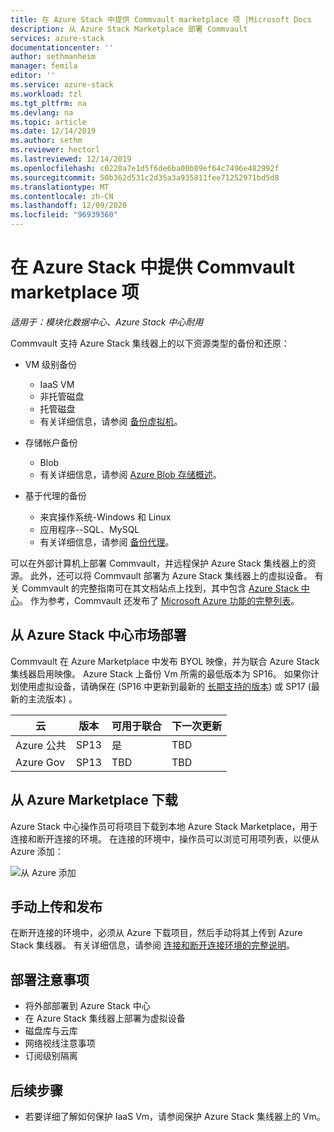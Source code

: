 ```yaml
---
title: 在 Azure Stack 中提供 Commvault marketplace 项 |Microsoft Docs
description: 从 Azure Stack Marketplace 部署 Commvault
services: azure-stack
documentationcenter: ''
author: sethmanheim
manager: femila
editor: ''
ms.service: azure-stack
ms.workload: tzl
ms.tgt_pltfrm: na
ms.devlang: na
ms.topic: article
ms.date: 12/14/2019
ms.author: sethm
ms.reviewer: hectorl
ms.lastreviewed: 12/14/2019
ms.openlocfilehash: c0220a7e1d5f6de6ba00b89ef64c7496e482992f
ms.sourcegitcommit: 50b362d531c2d35a3a935811fee71252971bd5d8
ms.translationtype: MT
ms.contentlocale: zh-CN
ms.lasthandoff: 12/09/2020
ms.locfileid: "96939360"
---
```

# <a name="offer-commvault-marketplace-item-in-azure-stack"></a>在 Azure Stack 中提供 Commvault marketplace 项

*适用于：模块化数据中心、Azure Stack 中心耐用*

Commvault 支持 Azure Stack 集线器上的以下资源类型的备份和还原：

- VM 级别备份
  - IaaS VM
  - 非托管磁盘
  - 托管磁盘
  - 有关详细信息，请参阅 [备份虚拟机](https://documentation.commvault.com/commvault/v11/article?p=86503.htm)。

- 存储帐户备份
  - Blob
  - 有关详细信息，请参阅 [Azure Blob 存储概述](https://documentation.commvault.com/commvault/v11/article?p=30063.htm)。

- 基于代理的备份
  - 来宾操作系统-Windows 和 Linux
  - 应用程序--SQL、MySQL
  - 有关详细信息，请参阅 [备份代理](https://documentation.commvault.com/commvault/v11/article?p=14333.htm)。

可以在外部计算机上部署 Commvault，并远程保护 Azure Stack 集线器上的资源。 此外，还可以将 Commvault 部署为 Azure Stack 集线器上的虚拟设备。 有关 Commvault 的完整指南可在其文档站点上找到，其中包含 [Azure Stack 中心](https://documentation.commvault.com/commvault/v11/article?p=86486.htm)。 作为参考，Commvault 还发布了 [Microsoft Azure 功能的完整列表](https://documentation.commvault.com/commvault/v11/article?p=109795_1.htm)。

## <a name="deploy-from-azure-stack-hub-marketplace"></a>从 Azure Stack 中心市场部署

Commvault 在 Azure Marketplace 中发布 BYOL 映像，并为联合 Azure Stack 集线器启用映像。 Azure Stack 上备份 Vm 所需的最低版本为 SP16。 如果你计划使用虚拟设备，请确保在 (SP16 中更新到最新的 [长期支持的版本](https://documentation.commvault.com/commvault/v11/article?p=2617.htm)) 或 SP17 (最新的主流版本) 。

| 云        | 版本 | 可用于联合 | 下一次更新 |
|--------------|---------|---------------------------|-------------|
| Azure 公共 | SP13    | 是                       | TBD         |
| Azure Gov    | SP13    | TBD                       | TBD         |

## <a name="download-from-azure-marketplace"></a>从 Azure Marketplace 下载

Azure Stack 中心操作员可将项目下载到本地 Azure Stack Marketplace，用于连接和断开连接的环境。 在连接的环境中，操作员可以浏览可用项列表，以便从 Azure 添加：

![从 Azure 添加](media/azure-stack-commvault-offer-tzl/add-from-azure.png)

## <a name="upload-and-publish-manually"></a>手动上传和发布

在断开连接的环境中，必须从 Azure 下载项目，然后手动将其上传到 Azure Stack 集线器。 有关详细信息，请参阅 [连接和断开连接环境的完整说明](../../operator/azure-stack-download-azure-marketplace-item.md)。

## <a name="deployment-considerations"></a>部署注意事项

- 将外部部署到 Azure Stack 中心
- 在 Azure Stack 集线器上部署为虚拟设备
- 磁盘库与云库
- 网络视线注意事项
- 订阅级别隔离

## <a name="next-steps"></a>后续步骤

- 若要详细了解如何保护 IaaS Vm，请参阅保护 Azure Stack 集线器上的 Vm。
